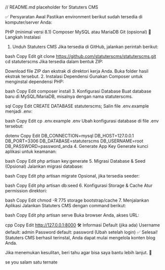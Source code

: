 // README.md placeholder for Statuters CMS

✅ Persyaratan Awal
Pastikan environment berikut sudah tersedia di komputer/server Anda:

PHP (minimal versi 8.1)
Composer
MySQL atau MariaDB
Git (opsional)
🚀 Langkah Instalasi
1. Unduh Statuters CMS
Jika tersedia di GitHub, jalankan perintah berikut:

bash
Copy
Edit
git clone https://github.com/statuterscms/statuterscms.git
cd statuterscms
Jika tersedia dalam bentuk ZIP:

Download file ZIP dan ekstrak di direktori kerja Anda.
Buka folder hasil ekstrak tersebut.
2. Instalasi Dependensi
Gunakan Composer untuk menginstal dependensi PHP:

bash
Copy
Edit
composer install
3. Konfigurasi Database
Buat database baru di MySQL/MariaDB, misalnya dengan nama statuterscms.

sql
Copy
Edit
CREATE DATABASE statuterscms;
Salin file .env.example menjadi .env:

bash
Copy
Edit
cp .env.example .env
Ubah konfigurasi database di file .env tersebut:

dotenv
Copy
Edit
DB_CONNECTION=mysql
DB_HOST=127.0.0.1
DB_PORT=3306
DB_DATABASE=statuterscms
DB_USERNAME=root
DB_PASSWORD=password_anda
4. Generate App Key
Generate kunci aplikasi untuk keamanan:

bash
Copy
Edit
php artisan key:generate
5. Migrasi Database & Seed (Opsional)
Jalankan migrasi database:

bash
Copy
Edit
php artisan migrate
Opsional, jika tersedia seeder:

bash
Copy
Edit
php artisan db:seed
6. Konfigurasi Storage & Cache
Atur permission direktori:

bash
Copy
Edit
chmod -R 775 storage bootstrap/cache
7. Menjalankan Aplikasi
Jalankan Statuters CMS dengan command berikut:

bash
Copy
Edit
php artisan serve
Buka browser Anda, akses URL:

cpp
Copy
Edit
http://127.0.0.1:8000
🛠️ Informasi Default (jika ada)
Username default: admin
Password default: password (Ubah setelah login)
✅ Selesai!
Statuters CMS berhasil terinstal, Anda dapat mulai mengelola konten blog Anda.

Jika menemukan kesulitan, beri tahu agar bisa saya bantu lebih lanjut. 🚀

se you salam satu ternate
